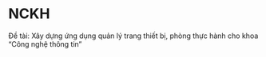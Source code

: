 # NCKH


Đề tài: Xây dựng ứng dụng quản lý trang thiết bị, phòng thực hành cho khoa “Công nghệ thông tin”
